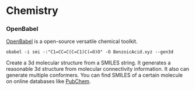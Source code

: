 # Chemistry

### OpenBabel

[OpenBabel](http://openbabel.org/) is a open-source versatile chemical toolkit.

```
obabel -i smi -:"C1=CC=C(C=C1)C(=O)O" -O BenzoicAcid.xyz --gen3d
```

Create a 3d molecular structure from a SMILES string. 
It generates a reasonable 3d structure from molecular connectivity information. 
It also can generate multiple conformers.
You can find SMILES of a certain molecule on online databases like [PubChem](https://pubchem.ncbi.nlm.nih.gov/).
